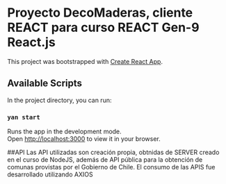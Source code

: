 # Proyecto DecoMaderas, cliente REACT para curso REACT Gen-9 React.js

This project was bootstrapped with [Create React App](https://github.com/facebook/create-react-app).

## Available Scripts

In the project directory, you can run:

### `yan start`

Runs the app in the development mode.\
Open [http://localhost:3000](http://localhost:3000) to view it in your browser.

##API
Las API utilizadas son creación propia, obtnidas de SERVER creado en el curso de NodeJS, además de API pública para la obtención de comunas provistas por el Gobierno de Chile.
El consumo de las APIS fue desarrollado utilizando AXIOS


